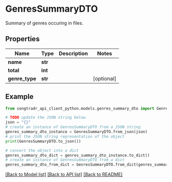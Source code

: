 # GenresSummaryDTO

Summary of genres occuring in files.

## Properties

Name | Type | Description | Notes
------------ | ------------- | ------------- | -------------
**name** | **str** |  | 
**total** | **int** |  | 
**genre_type** | **str** |  | [optional] 

## Example

```python
from songtradr_api_client_python.models.genres_summary_dto import GenresSummaryDTO

# TODO update the JSON string below
json = "{}"
# create an instance of GenresSummaryDTO from a JSON string
genres_summary_dto_instance = GenresSummaryDTO.from_json(json)
# print the JSON string representation of the object
print(GenresSummaryDTO.to_json())

# convert the object into a dict
genres_summary_dto_dict = genres_summary_dto_instance.to_dict()
# create an instance of GenresSummaryDTO from a dict
genres_summary_dto_from_dict = GenresSummaryDTO.from_dict(genres_summary_dto_dict)
```
[[Back to Model list]](../README.md#documentation-for-models) [[Back to API list]](../README.md#documentation-for-api-endpoints) [[Back to README]](../README.md)


